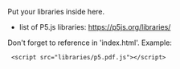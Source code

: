 Put your libraries inside here. 
* list of P5.js libraries: https://p5js.org/libraries/

Don't forget to reference in 'index.html'. Example:
```
 <script src="libraries/p5.pdf.js"></script>
```